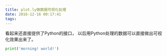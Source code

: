 ```yaml
---
title: plot.ly做数据可视化处理
date: 2016-12-16 00:17:41
tags:
---
```

看起来还直接提供了Python的接口， 以后用Python处理的数据可以直接做出可视化效果出来了。

```python
print('morning! world!')
```
